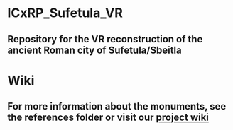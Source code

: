 # ICxRP_Sufetula_VR
Repository for the VR reconstruction of the ancient Roman city of Sufetula/Sbeitla
---
# Wiki

For more information about the monuments, see the references folder or visit our [project wiki](https://github.com/Shinekaze/ICxRP_Sufetula_VR/wiki/Sufutula---Project-Home)
---
